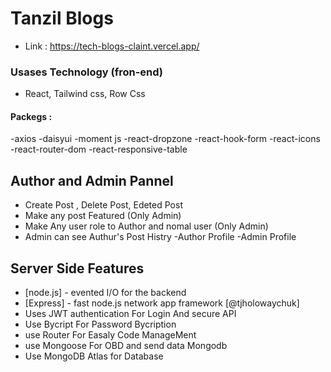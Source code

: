 # Tanzil Blogs
- Link : https://tech-blogs-claint.vercel.app/

### Usases Technology (fron-end)

- React, Tailwind css, Row Css 
#### Packegs :
-axios
-daisyui
-moment js
-react-dropzone
-react-hook-form
-react-icons
-react-router-dom
-react-responsive-table

## Author and Admin Pannel

- Create Post , Delete Post, Edeted Post
- Make any post Featured (Only Admin)
- Make Any user role to Author and nomal user (Only Admin)
- Admin can see Authur's Post Histry
-Author Profile
-Admin Profile


## Server Side Features

- [node.js] - evented I/O for the backend
- [Express] - fast node.js network app framework [@tjholowaychuk]
- Uses JWT authentication For Login And secure API
- Use Bycript For Password Bycription
- use Router For Easaly Code  ManageMent
- use Mongoose For OBD and send data Mongodb 
- Use MongoDB Atlas for Database
